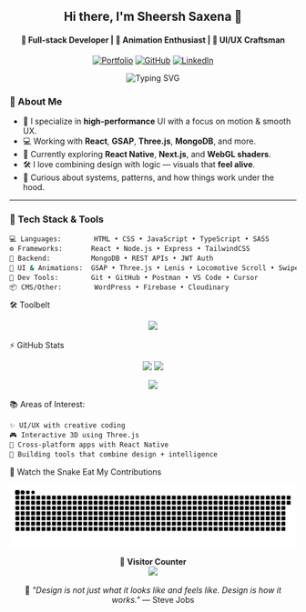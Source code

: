<!-- Profile Header -->
<h2 align="center">Hi there, I'm <strong>Sheersh Saxena 👋</strong></h2>
<h4 align="center">🚀 Full-stack Developer | 🧠 Animation Enthusiast | 🎨 UI/UX Craftsman</h4>

<p align="center">
  <a href="https://www.sheersh.xyz/" target="_blank"><img alt="Portfolio" src="https://img.shields.io/badge/🌐%20Portfolio-sheersh.xyz-blueviolet?style=for-the-badge"></a>
  <a href="https://github.com/sheersh01" target="_blank"><img alt="GitHub" src="https://img.shields.io/github/followers/sheersh01?label=GitHub&style=for-the-badge&logo=github"></a>
  <a href="https://www.linkedin.com/in/sheersh-saxena/" target="_blank"><img alt="LinkedIn" src="https://img.shields.io/badge/LinkedIn-Sheersh%20Saxena-blue?style=for-the-badge&logo=linkedin"></a>
</p>


<p align="center">
<img src="https://readme-typing-svg.demolab.com?font=Fira+Code&weight=700&pause=1000&center=true&width=435&lines=Building+smooth+web+interactions...;Designing+UI+with+purpose...;Animating+with+GSAP+and+Three.js!" alt="Typing SVG" />
</p>


### 🧠 About Me

- 🎯 I specialize in **high-performance** UI with a focus on motion & smooth UX.
- 💻 Working with **React**, **GSAP**, **Three.js**, **MongoDB**, and more.
- 🌱 Currently exploring **React Native**, **Next.js**, and **WebGL shaders**.
- 🛠 I love combining design with logic — visuals that **feel alive**.
- 🧩 Curious about systems, patterns, and how things work under the hood.

---

### 🔧 Tech Stack & Tools

```bash
💻 Languages:        HTML • CSS • JavaScript • TypeScript • SASS
⚙️ Frameworks:       React • Node.js • Express • TailwindCSS
🔋 Backend:          MongoDB • REST APIs • JWT Auth
🎨 UI & Animations:  GSAP • Three.js • Lenis • Locomotive Scroll • SwiperJS
🧰 Dev Tools:        Git • GitHub • Postman • VS Code • Cursor
📦 CMS/Other:        WordPress • Firebase • Cloudinary
```

🛠 Toolbelt
<p align="center"> <img src="https://skillicons.dev/icons?i=js,ts,html,css,react,nodejs,express,mongodb,tailwind,git,github,vscode,postman,wordpress,firebase" /> </p>
⚡ GitHub Stats
<p align="center"> <img src="https://github-readme-stats.vercel.app/api?username=sheersh01&show_icons=true&theme=tokyonight&hide=issues" width="48%" /> <img src="https://streak-stats.demolab.com?user=sheersh01&theme=tokyonight" width="48%" /> </p> <p align="center"> <img src="https://github-profile-trophy.vercel.app/?username=sheersh01&theme=tokyonight&column=7" /> </p>


📚 Areas of Interest:
```bash
✨ UI/UX with creative coding
🎮 Interactive 3D using Three.js
📱 Cross-platform apps with React Native
🧠 Building tools that combine design + intelligence
```

🐍 Watch the Snake Eat My Contributions
<p align="center">
  <img src="https://raw.githubusercontent.com/sheersh01/sheersh01/output/github-contribution-grid-snake.svg" />
</p>

<p align="center">
  🧭 <b>Visitor Counter</b><br>
  <img src="https://visitor-badge.laobi.icu/badge?page_id=sheersh01.sheersh01&left_color=black&right_color=blueviolet&left_text=Visitors" />
</p>


<p align="center"> 🚀 <i>"Design is not just what it looks like and feels like. Design is how it works."</i> — Steve Jobs </p>
